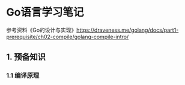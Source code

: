 # Go语言学习笔记

参考资料《Go的设计与实现》https://draveness.me/golang/docs/part1-prerequisite/ch02-compile/golang-compile-intro/

## 1. 预备知识

### 1.1 编译原理





